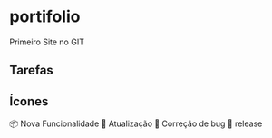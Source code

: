 # portifolio
Primeiro Site no GIT

## Tarefas


## Ícones
:package: Nova Funcionalidade
:floppy_disk: Atualização
:bug: Correção de bug
:checkered_flag: release